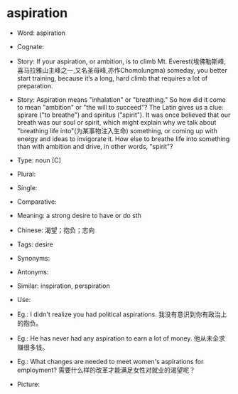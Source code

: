 # aspiration

- Word: aspiration
- Cognate: 
- Story: If your aspiration, or ambition, is to climb Mt. Everest(埃佛勒斯峰, 喜马拉雅山主峰之一,又名圣母峰,亦作Chomolungma) someday, you better start training, because it’s a long, hard climb that requires a lot of preparation.
- Story: Aspiration means "inhalation" or "breathing." So how did it come to mean "ambition" or "the will to succeed"? The Latin gives us a clue: spirare ("to breathe") and spiritus ("spirit"). It was once believed that our breath was our soul or spirit, which might explain why we talk about "breathing life into"(为某事物注入生命) something, or coming up with energy and ideas to invigorate it. How else to breathe life into something than with ambition and drive, in other words, "spirit"?

- Type: noun [C]
- Plural: 
- Single: 
- Comparative: 
- Meaning: a strong desire to have or do sth
- Chinese: 渴望；抱负；志向
- Tags: desire
- Synonyms: 
- Antonyms: 
- Similar: inspiration, perspiration
- Use: 
- Eg.: I didn't realize you had political aspirations. 我没有意识到你有政治上的抱负。
- Eg.: He has never had any aspiration to earn a lot of money. 他从未企求赚很多钱。
- Eg.: What changes are needed to meet women's aspirations for employment? 需要什么样的改革才能满足女性对就业的渴望呢？
- Picture: 

